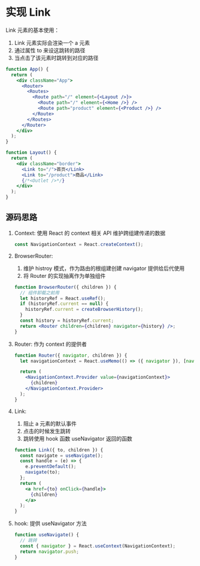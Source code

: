# 实现 Link

Link 元素的基本使用：

1. Link 元素实际会渲染一个 a 元素
2. 通过属性 to 来设这跳转的路径
3. 当点击了该元素时跳转到对应的路径

```jsx
function App() {
  return (
    <div className="App">
      <Router>
        <Routes>
          <Route path="/" element={<Layout />}>
            <Route path="/" element={<Home />} />
            <Route path="product" element={<Product />} />
          </Route>
        </Routes>
      </Router>
    </div>
  );
}

function Layout() {
  return (
    <div className="border">
      <Link to="/">首页</Link>
      <Link to="/product">商品</Link>
      {/*<Outlet />*/}
    </div>
  );
}
```

## 源码思路

1. Context: 使用 React 的 context 相关 API 维护跨组建传递的数据
   ```jsx
   const NavigationContext = React.createContext();
   ```
2. BrowserRouter:

   1. 维护 histroy 模式，作为路由的根组建创建 navigator 提供给后代使用
   2. 将 Router 的实现抽离作为单独组件

   ```jsx
   function BrowserRouter({ children }) {
     // 组件卸载之前用
     let historyRef = React.useRef();
     if (historyRef.current == null) {
       historyRef.current = createBrowserHistory();
     }
     const history = historyRef.current;
     return <Router children={children} navigator={history} />;
   }
   ```

3. Router: 作为 context 的提供者

   ```jsx
   function Router({ navigator, children }) {
     let navigationContext = React.useMemo(() => ({ navigator }), [navigator]);

     return (
       <NavigationContext.Provider value={navigationContext}>
         {children}
       </NavigationContext.Provider>
     );
   }
   ```

4. Link:
   1. 阻止 a 元素的默认事件
   2. 点击的时候发生跳转
   3. 跳转使用 hook 函数 useNavigator 返回的函数
   ```jsx
   function Link({ to, children }) {
     const navigate = useNavigate();
     const handle = (e) => {
       e.preventDefault();
       navigate(to);
     };
     return (
       <a href={to} onClick={handle}>
         {children}
       </a>
     );
   }
   ```
5. hook: 提供 useNavigator 方法
   ```jsx
   function useNavigate() {
     // 跳转
     const { navigator } = React.useContext(NavigationContext);
     return navigator.push;
   }
   ```
